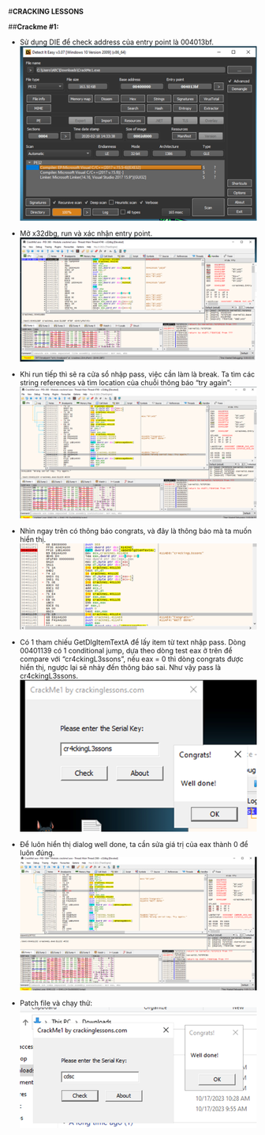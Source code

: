﻿#**CRACKING LESSONS**

##**Crackme #1:**

- Sử dụng DIE để check address của entry point là 004013bf.
![](Images/Crackme_1_1.png)

- Mở x32dbg, run và xác nhận entry point.
![](Images/Crackme_1_2.png)

- Khi run tiếp thì sẽ ra cửa sổ nhập pass, việc cần làm là break. Ta tìm các string references và tìm location của chuỗi thông báo “try again”:
![](Images/Crackme_1_3.png)

- Nhìn ngay trên có thông báo congrats, và đây là thông báo mà ta muốn hiển thị.
![](Images/Crackme_1_4.png)

- Có 1 tham chiếu GetDIgItemTextA để lấy item từ text nhập pass. Dòng 00401139 có 1 conditional jump, dựa theo dòng test eax ở trên để compare với “cr4ckingL3ssons”, nếu eax = 0 thì dòng congrats được hiển thị, ngược lại sẽ nhảy đến thông báo sai. Như vậy pass là cr4ckingL3ssons.
![](Images/Crackme_1_5.png)

- Để luôn hiển thị dialog well done, ta cần sửa giá trị của eax thành 0 để luôn đúng.
![](Images/Crackme_1_6.png)

- Patch file và chạy thử:
![](Images/Crackme_1_7.png)
